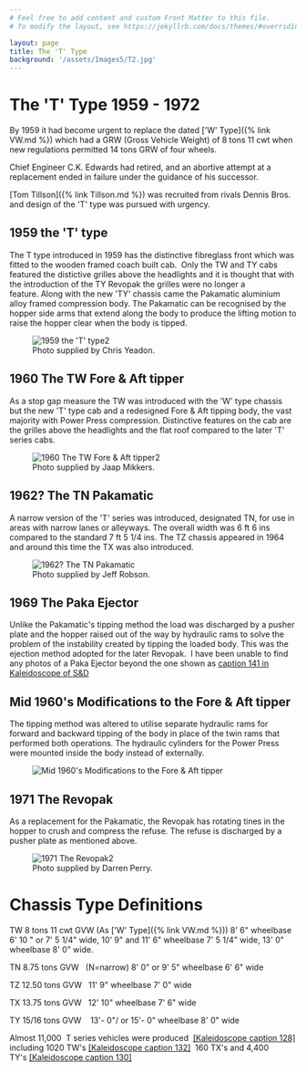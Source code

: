 ```yaml
---
# Feel free to add content and custom Front Matter to this file.
# To modify the layout, see https://jekyllrb.com/docs/themes/#overriding-theme-defaults

layout: page
title: The 'T' Type
background: '/assets/Images5/T2.jpg'
---
```

# The 'T' Type 1959 - 1972

By 1959 it had become urgent to replace the dated ['W' Type]({% link VW.md %}) which had a GRW (Gross Vehicle Weight) of 8 tons 11 cwt when new regulations permitted 14 tons GRW of four wheels. 

Chief Engineer C.K. Edwards had retired, and an abortive attempt at a replacement ended in failure under the guidance of his successor. 

[Tom Tillson]({% link  Tillson.md %}) was recruited from rivals Dennis Bros. and design of the 'T' type was pursued with urgency.

## 1959 the 'T' type

The T type introduced in 1959 has the distinctive fibreglass front which was fitted to the wooden framed coach built cab.&nbsp; Only the TW and TY cabs featured the distictive grilles above the headlights and it is thought that with the introduction of the TY Revopak the grilles were no longer a feature.&nbsp;Along with the new 'TY' chassis came the Pakamatic aluminium alloy framed compression body. The Pakamatic can be recognised by the hopper side arms that extend along the body to produce the lifting motion to raise the hopper clear when the body is tipped. 

<figure class="figure w-100 text-center">
    <img src="/assets/Images5/T1.jpg" class="figure-img img-fluid rounded" alt="1959 the 'T' type2">
    <figcaption class="figure-caption text-center">Photo supplied by Chris Yeadon.</figcaption>
</figure>

## 1960 The TW Fore &amp; Aft tipper

As a stop gap measure the TW was introduced with the 'W' type chassis but the new 'T' type cab and a redesigned Fore &amp; Aft tipping body, the vast majority with Power Press compression. Distinctive features on the cab are the grilles above the headlights and the flat roof compared to the later 'T' series cabs.

<figure class="figure w-100 text-center">
    <img src="/assets/Images5/T2.jpg" class="figure-img img-fluid rounded" alt="1960 The TW Fore &amp; Aft tipper2">
    <figcaption class="figure-caption text-center">Photo supplied by Jaap Mikkers.</figcaption>
</figure>

## 1962? The TN Pakamatic

A narrow version of the 'T' series was introduced, designated TN, for use in areas with narrow lanes or alleyways. The overall width was 6 ft 6 ins compared to the standard 7 ft 5 1/4 ins. The TZ chassis appeared in 1964 and around this time the TX was also introduced.

<figure class="figure w-100 text-center">
    <img src="/assets/Images5/T3.jpg" class="figure-img img-fluid rounded" alt="1962? The TN Pakamatic">
    <figcaption class="figure-caption text-center">Photo supplied by Jeff Robson.</figcaption>
</figure>

## 1969 The Paka Ejector

Unlike the Pakamatic's tipping method the load was discharged by a pusher plate and the hopper raised out of the way by hydraulic rams to solve the problem of the instability created by tipping the loaded body. This was the ejection method adopted for the later Revopak.&nbsp; I have been unable to find any photos of a Paka Ejector beyond the one shown as <a href="Literature.html" target="_blank">caption 141 in Kaleidoscope of S&amp;D</a>

## Mid 1960's Modifications to the Fore &amp; Aft tipper

The tipping method was altered to utilise separate hydraulic rams for forward and backward tipping of the body in place of the twin rams that performed both operations. The hydraulic cylinders for the Power Press were mounted inside the body instead of externally.

<figure class="figure w-100 text-center">
    <img src="/assets/Images5/T4.jpg" class="figure-img img-fluid rounded" alt="Mid 1960's Modifications to the Fore &amp; Aft tipper">
    <!-- <figcaption class="figure-caption text-center">Photos supplied by Peter Skerry.</figcaption> -->
</figure>

## 1971 The Revopak

As a replacement for the Pakamatic, the Revopak has rotating tines in the hopper to crush and compress the refuse. The refuse is discharged by a pusher plate as mentioned above. 

<figure class="figure w-100 text-center">
    <img src="/assets/Images5/T5.jpg" class="figure-img img-fluid rounded" alt="1971 The Revopak2">
    <figcaption class="figure-caption text-center">Photo supplied by Darren Perry.</figcaption>
</figure>

# Chassis Type Definitions
TW 8 tons 11 cwt GVW (As ['W' Type]({% link VW.md %})) 8' 6" wheelbase 6' 10 " or 7' 5 1/4" wide, 10' 9" and 11' 6" wheelbase 7' 5 1/4" wide, 13' 0" wheelbase 8' 0" wide.

TN 8.75 tons GVW &nbsp;&nbsp;(N=narrow) 8' 0" or 9' 5" wheelbase 6' 6" wide

<p>TZ 12.50 tons GVW &nbsp; 11' 9" wheelbase 7' 0" wide</p>
<p>TX 13.75 tons GVW &nbsp; 12' 10" wheelbase 7' 6" wide</p>
<p>TY 15/16 tons GVW &nbsp;&nbsp;&nbsp;13'- 0"/ or 15'- 0" wheelbase 8' 0" wide</p>

Almost 11,000 &nbsp;T series vehicles were produced &nbsp;<a href="Literature.html" target="_blank">[Kaleidoscope caption 128]</a> including 1020 TW's&nbsp;<a href="Literature.html" target="_blank">[Kaleidoscope caption 132]</a> &nbsp;160 TX's and 4,400 TY's&nbsp;<a href="Literature.html" target="_blank">[Kaleidoscope caption 130]</a> <a href="Literature.html" target="_blank"></a>






